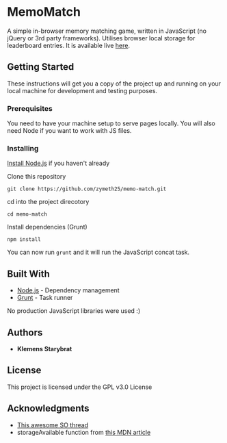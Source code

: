 # MemoMatch

A simple in-browser memory matching game, written in JavaScript (no jQuery or 3rd party frameworks).
Utilises browser local storage for leaderboard entries.
It is available live [here](https://zymeth25.github.io/memo-match/).

## Getting Started

These instructions will get you a copy of the project up and running on your local machine for development and testing purposes.

### Prerequisites

You need to have your machine setup to serve pages locally.
You will also need Node if you want to work with JS files.


### Installing


[Install Node.js](https://nodejs.org/en/) if you haven't already

Clone this repository
```
git clone https://github.com/zymeth25/memo-match.git
```

cd into the project direcotory

```
cd memo-match
```

Install dependencies (Grunt)
```
npm install
```

You can now run `grunt` and it will run the JavaScript concat task.


## Built With

* [Node.js](https://nodejs.org/en/) - Dependency management
* [Grunt](https://gruntjs.com/) - Task runner

No production JavaScript libraries were used :)

## Authors

* **Klemens Starybrat**

## License

This project is licensed under the GPL v3.0 License

## Acknowledgments

* [This awesome SO thread](https://stackoverflow.com/questions/2450954/how-to-randomize-shuffle-a-javascript-array)
* storageAvailable function from [this MDN article](https://developer.mozilla.org/en-US/docs/Web/API/Web_Storage_API/Using_the_Web_Storage_API)
